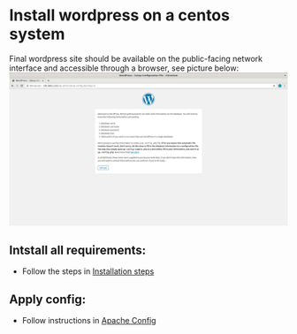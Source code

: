 # Install wordpress on a centos system
Final wordpress site should be available on the public-facing network interface
and accessible through a browser, see picture below:
![Wordpress site in chromium](installation/wordpress.png)

## Intstall all requirements:

- Follow the steps in [Installation steps](installation/steps.md)

## Apply config: 

- Follow instructions in [Apache Config](installation/config.md)
